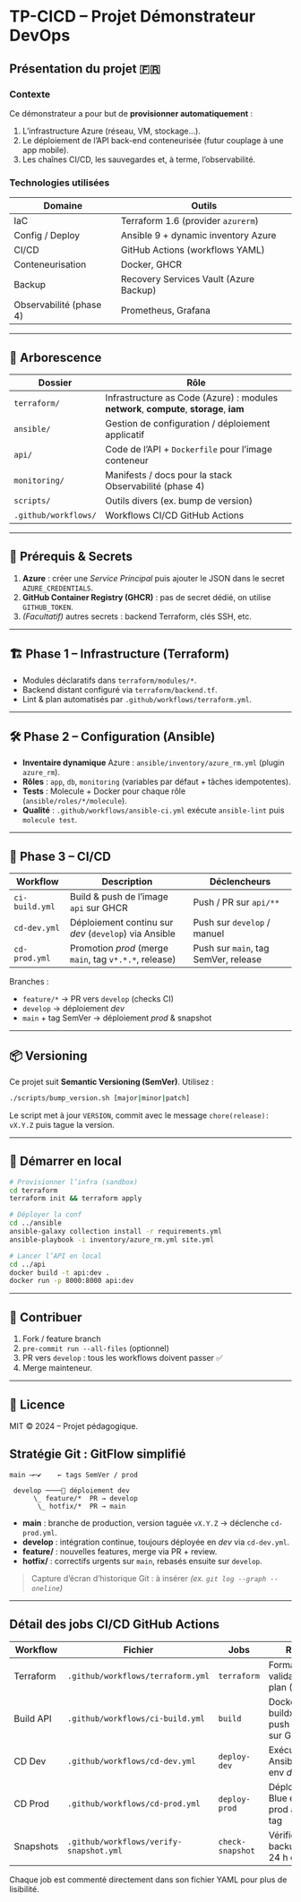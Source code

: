 # TP-CICD – Projet Démonstrateur DevOps

## Présentation du projet 🇫🇷

### Contexte
Ce démonstrateur a pour but de **provisionner automatiquement** :
1. L’infrastructure Azure (réseau, VM, stockage…).
2. Le déploiement de l’API back-end conteneurisée (futur couplage à une app mobile).
3. Les chaînes CI/CD, les sauvegardes et, à terme, l’observabilité.

### Technologies utilisées
| Domaine | Outils |
|---------|--------|
| IaC | Terraform 1.6 (provider `azurerm`) |
| Config / Deploy | Ansible 9 + dynamic inventory Azure |
| CI/CD | GitHub Actions (workflows YAML) |
| Conteneurisation | Docker, GHCR |
| Backup | Recovery Services Vault (Azure Backup) |
| Observabilité (phase 4) | Prometheus, Grafana |

---

## 📁 Arborescence

| Dossier | Rôle |
|---------|------|
| `terraform/` | Infrastructure as Code (Azure) : modules **network**, **compute**, **storage**, **iam** |
| `ansible/` | Gestion de configuration / déploiement applicatif |
| `api/` | Code de l’API + `Dockerfile` pour l’image conteneur |
| `monitoring/` | Manifests / docs pour la stack Observabilité (phase 4) |
| `scripts/` | Outils divers (ex. bump de version) |
| `.github/workflows/` | Workflows CI/CD GitHub Actions |

---

## 🔑 Prérequis & Secrets

1. **Azure** : créer une *Service Principal* puis ajouter le JSON dans le secret `AZURE_CREDENTIALS`.
2. **GitHub Container Registry (GHCR)** : pas de secret dédié, on utilise `GITHUB_TOKEN`.
3. *(Facultatif)* autres secrets : backend Terraform, clés SSH, etc.

---

## 🏗️  Phase 1 – Infrastructure (Terraform)

* Modules déclaratifs dans `terraform/modules/*`.
* Backend distant configuré via `terraform/backend.tf`.
* Lint & plan automatisés par `.github/workflows/terraform.yml`.

---

## 🛠️  Phase 2 – Configuration (Ansible)

* **Inventaire dynamique** Azure : `ansible/inventory/azure_rm.yml` (plugin `azure_rm`).
* **Rôles** : `app`, `db`, `monitoring` (variables par défaut + tâches idempotentes).
* **Tests** : Molecule + Docker pour chaque rôle (`ansible/roles/*/molecule`).
* **Qualité** : `.github/workflows/ansible-ci.yml` exécute `ansible-lint` puis `molecule test`.

---

## 🚀  Phase 3 – CI/CD

| Workflow | Description | Déclencheurs |
|----------|-------------|--------------|
| `ci-build.yml` | Build & push de l’image `api` sur GHCR | Push / PR sur `api/**` |
| `cd-dev.yml` | Déploiement continu sur *dev* (`develop`) via Ansible | Push sur `develop` / manuel |
| `cd-prod.yml` | Promotion *prod* (merge `main`, tag `v*.*.*`, release) | Push sur `main`, tag SemVer, release |

Branches :
* `feature/*` → PR vers `develop` (checks CI)
* `develop` → déploiement *dev*
* `main` + tag SemVer → déploiement *prod* & snapshot

---

## 📦  Versioning

Ce projet suit **Semantic Versioning (SemVer)**. Utilisez :
```bash
./scripts/bump_version.sh [major|minor|patch]
```
Le script met à jour `VERSION`, commit avec le message `chore(release): vX.Y.Z` puis tague la version.

---

## 🐳  Démarrer en local

```bash
# Provisionner l’infra (sandbox)
cd terraform
terraform init && terraform apply

# Déployer la conf
cd ../ansible
ansible-galaxy collection install -r requirements.yml
ansible-playbook -i inventory/azure_rm.yml site.yml

# Lancer l’API en local
cd ../api
docker build -t api:dev .
docker run -p 8000:8000 api:dev
```

---

## 🤝  Contribuer

1. Fork / feature branch
2. `pre-commit run --all-files` (optionnel)
3. PR vers `develop` : tous les workflows doivent passer ✅
4. Merge mainteneur.

---

## 📄  Licence

MIT © 2024 – Projet pédagogique.

## Stratégie Git : GitFlow simplifié

```
main ⟶─✔    ← tags SemVer / prod
        
 develop ────🚀 déploiement dev
      \_ feature/*  PR → develop
       \_ hotfix/*  PR → main
```

* **main** : branche de production, version taguée `vX.Y.Z` → déclenche `cd-prod.yml`.
* **develop** : intégration continue, toujours déployée en *dev* via `cd-dev.yml`.
* **feature/** : nouvelles features, merge via PR + review.
* **hotfix/** : correctifs urgents sur `main`, rebasés ensuite sur `develop`.

> Capture d’écran d’historique Git : à insérer *(ex. `git log --graph --oneline`)*

---

## Détail des jobs CI/CD GitHub Actions

| Workflow | Fichier | Jobs | Rôle |
|-----------|---------|------|------|
| Terraform | `.github/workflows/terraform.yml` | `terraform` | Format, init, validate, plan (CI IaC) |
| Build API | `.github/workflows/ci-build.yml`  | `build` | Docker buildx + push image sur GHCR |
| CD Dev    | `.github/workflows/cd-dev.yml`   | `deploy-dev` | Exécute Ansible sur env *dev* |
| CD Prod   | `.github/workflows/cd-prod.yml`  | `deploy-prod` | Déploiement Blue env prod après tag |
| Snapshots | `.github/workflows/verify-snapshot.yml` | `check-snapshot` | Vérifie qu’un backup < 24 h existe |

Chaque job est commenté directement dans son fichier YAML pour plus de lisibilité.
